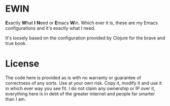 # EWIN

**E**xactly **W**hat **I** **N**eed or **E**macs **W**in. Which ever it is, these are my Emacs configurations and
it's exactly what I need.

It's loosely based on the configuration provided by Clojure for the brave and true book.

# License

The code here is provided as is with no warranty or guarantee of correctness of any sorts. Use at your own risk. Copy it, modify it and use it in which ever way you see fit. I do not claim any ownership or IP
over it, everything here is in debt of the greater internet and people far smarter than I am.

